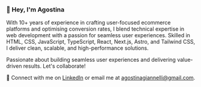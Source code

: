 ### 👋 Hey, I'm Agostina

With 10+ years of experience in crafting user-focused ecommerce platforms and optimising conversion rates, I blend technical expertise in web development with a passion for seamless user experiences. Skilled in HTML, CSS, JavaScript, TypeScript, React, Next.js, Astro, and Tailwind CSS, I deliver clean, scalable, and high-performance solutions.

Passionate about building seamless user experiences and delivering value-driven results. Let's collaborate!

📌 Connect with me on [LinkedIn](https://www.linkedin.com/in/agostinagiannelli/) or email me at [agostinagiannelli@gmail.com](mailto:agostinagiannelli@gmail.com).